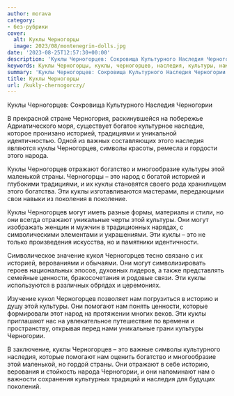 ```yaml
---
author: morava
category:
- без-рубрики
cover:
  alt: Куклы Черногорцы
  image: 2023/08/montenegrin-dolls.jpg
date: '2023-08-25T12:57:30+00:00'
description: 'Куклы Черногорцев: Сокровища Культурного Наследия Черногории В прекрасной стране Черногория, раскинувшейся на побережье Адриатического моря, существует...'
keywords: Куклы Черногорцы, куклы, черногорцев, наследия, культуры, нам, черногории, историей, отражают, это, могут, культурного, традициями, символы, народа, богатство
summary: 'Куклы Черногорцев: Сокровища Культурного Наследия Черногории В прекрасной стране Черногория, раскинувшейся на побережье Адриатического моря, существует...'
title: Куклы Черногорцы
url: /kukly-chernogorczy/
---
```


Куклы Черногорцев: Сокровища Культурного Наследия Черногории

В прекрасной стране Черногория, раскинувшейся на побережье Адриатического моря, существует богатое культурное наследие, которое пронизано историей, традициями и уникальной идентичностью. Одной из важных составляющих этого наследия являются куклы Черногорцев, символы красоты, ремесла и гордости этого народа.

Куклы Черногорцев отражают богатство и многообразие культуры этой маленькой страны. Черногорцы – это народ с богатой историей и глубокими традициями, и их куклы становятся своего рода хранилищем этого богатства. Эти куклы изготавливаются мастерами, передающими свои навыки из поколения в поколение.

Куклы Черногорцев могут иметь разные формы, материалы и стили, но они всегда отражают уникальные черты этой культуры. Они могут изображать женщин и мужчин в традиционных нарядах, с символическими элементами и украшениями. Эти куклы – это не только произведения искусства, но и памятники идентичности.

Символическое значение кукол Черногорцев тесно связано с их историей, верованиями и обычаями. Они могут символизировать героев национальных эпосов, духовных лидеров, а также представлять семейные ценности, бракосочетания и родовые связи. Эти куклы используются в различных обрядах и церемониях.

Изучение кукол Черногорцев позволяет нам погрузиться в историю и душу этой культуры. Они помогают нам понять ценности, которые формировали этот народ на протяжении многих веков. Эти куклы приглашают нас на увлекательное путешествие по времени и пространству, открывая перед нами уникальные грани культуры Черногории.

В заключение, куклы Черногорцев – это важные символы культурного наследия, которые помогают нам оценить богатство и многообразие этой маленькой, но гордой страны. Они отражают в себе историю, верования и стойкость народа Черногории, и они напоминают нам о важности сохранения культурных традиций и наследия для будущих поколений.
